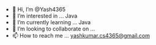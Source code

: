 - 👋 Hi, I’m @Yash4365
- 👀 I’m interested in ... Java
- 🌱 I’m currently learning ... Java
- 💞️ I’m looking to collaborate on ... 
- 📫 How to reach me ... yashkumar.cs4365@gmail.com

<!---
Yash4365/Yash4365 is a ✨ special ✨ repository because its `README.md` (this file) appears on your GitHub profile.
You can click the Preview link to take a look at your changes.
--->
